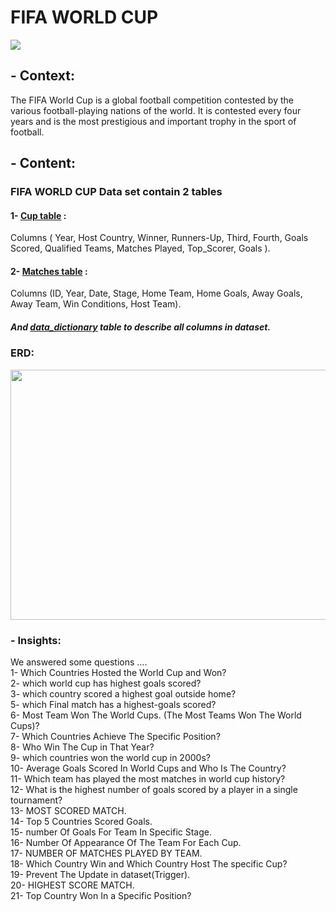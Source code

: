 # FIFA WORLD CUP
<img src="https://user-images.githubusercontent.com/47163932/235232138-8b24cb08-18cd-427e-b0ba-c7649cdac4a0.jpg">

## - Context:

<p>The FIFA World Cup is a global football competition contested by the various football-playing nations of the world. It is contested every four years and is the most prestigious and important trophy in the sport of football.<p/>


## - Content:

### FIFA WORLD CUP Data set contain 2 tables 
#### 1-	[Cup table](https://github.com/AhmedAboelkasem/FIFA-WORLD-CUP/blob/main/world_cups.csv) :
Columns ( Year, Host Country, Winner, Runners-Up, Third, Fourth, Goals Scored, Qualified Teams, Matches Played,
Top_Scorer, Goals ).
 
#### 2-	[Matches table](https://github.com/AhmedAboelkasem/FIFA-WORLD-CUP/blob/main/world_cup_matches.csv) : 
Columns (ID, Year, Date, Stage, Home Team, Home Goals, Away Goals, Away Team, Win Conditions, Host Team).

##### And [data_dictionary](https://github.com/AhmedAboelkasem/FIFA-WORLD-CUP/blob/main/Description.csv) table to describe all columns in dataset.

### ERD:

<img src="https://user-images.githubusercontent.com/47163932/235233298-bf9021cf-1cbd-4bae-bba6-f44ea0e7b732.jpeg" width="600" height="400">

### - Insights:

<p> We answered some questions …. <br>
1- Which Countries Hosted the World Cup and Won?<br>
2- which world cup has highest goals scored?<br>
3- which country scored a highest goal outside home?<br>
5- which Final match has a highest-goals scored?<br>
6- Most Team Won The World Cups.
     (The Most Teams Won The World Cups)?<br>
7- Which Countries Achieve The Specific Position?<br>
8- Who Win The Cup in That Year?<br>
9- which countries won the world cup in 2000s?<br>
10- Average Goals Scored In World Cups and Who Is The Country?<br>
11- Which team has played the most matches in world cup history?<br>
12- What is the highest number of goals scored by a player in a single tournament?<br>
13- MOST SCORED MATCH.<br>
14- Top 5 Countries Scored Goals.<br>
15- number Of Goals For Team In Specific Stage.<br>
16- Number Of Appearance Of The Team For Each Cup.<br>
17- NUMBER OF MATCHES PLAYED BY TEAM.<br>
18- Which Country Win and Which Country Host The specific Cup?<br>
19- Prevent The Update in dataset(Trigger).<br>
20- HIGHEST SCORE MATCH.<br>
21- Top Country Won In a Specific Position?<br>
<p/>
